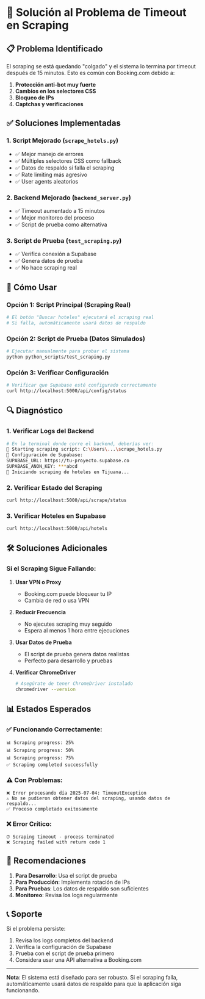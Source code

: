 # 🔧 Solución al Problema de Timeout en Scraping

## 📋 Problema Identificado

El scraping se está quedando "colgado" y el sistema lo termina por timeout después de 15 minutos. Esto es común con Booking.com debido a:

1. **Protección anti-bot muy fuerte**
2. **Cambios en los selectores CSS**
3. **Bloqueo de IPs**
4. **Captchas y verificaciones**

## ✅ Soluciones Implementadas

### 1. **Script Mejorado** (`scrape_hotels.py`)
- ✅ Mejor manejo de errores
- ✅ Múltiples selectores CSS como fallback
- ✅ Datos de respaldo si falla el scraping
- ✅ Rate limiting más agresivo
- ✅ User agents aleatorios

### 2. **Backend Mejorado** (`backend_server.py`)
- ✅ Timeout aumentado a 15 minutos
- ✅ Mejor monitoreo del proceso
- ✅ Script de prueba como alternativa

### 3. **Script de Prueba** (`test_scraping.py`)
- ✅ Verifica conexión a Supabase
- ✅ Genera datos de prueba
- ✅ No hace scraping real

## 🚀 Cómo Usar

### Opción 1: Script Principal (Scraping Real)
```bash
# El botón "Buscar hoteles" ejecutará el scraping real
# Si falla, automáticamente usará datos de respaldo
```

### Opción 2: Script de Prueba (Datos Simulados)
```bash
# Ejecutar manualmente para probar el sistema
python python_scripts/test_scraping.py
```

### Opción 3: Verificar Configuración
```bash
# Verificar que Supabase esté configurado correctamente
curl http://localhost:5000/api/config/status
```

## 🔍 Diagnóstico

### 1. **Verificar Logs del Backend**
```bash
# En la terminal donde corre el backend, deberías ver:
🚀 Starting scraping script: C:\Users\...\scrape_hotels.py
🔧 Configuración de Supabase:
SUPABASE_URL: https://tu-proyecto.supabase.co
SUPABASE_ANON_KEY: ***abcd
🏨 Iniciando scraping de hoteles en Tijuana...
```

### 2. **Verificar Estado del Scraping**
```bash
curl http://localhost:5000/api/scrape/status
```

### 3. **Verificar Hoteles en Supabase**
```bash
curl http://localhost:5000/api/hotels
```

## 🛠️ Soluciones Adicionales

### Si el Scraping Sigue Fallando:

1. **Usar VPN o Proxy**
   - Booking.com puede bloquear tu IP
   - Cambia de red o usa VPN

2. **Reducir Frecuencia**
   - No ejecutes scraping muy seguido
   - Espera al menos 1 hora entre ejecuciones

3. **Usar Datos de Prueba**
   - El script de prueba genera datos realistas
   - Perfecto para desarrollo y pruebas

4. **Verificar ChromeDriver**
   ```bash
   # Asegúrate de tener ChromeDriver instalado
   chromedriver --version
   ```

## 📊 Estados Esperados

### ✅ Funcionando Correctamente:
```
📊 Scraping progress: 25%
📊 Scraping progress: 50%
📊 Scraping progress: 75%
✅ Scraping completed successfully
```

### ⚠️ Con Problemas:
```
❌ Error procesando día 2025-07-04: TimeoutException
⚠️ No se pudieron obtener datos del scraping, usando datos de respaldo...
✅ Proceso completado exitosamente
```

### ❌ Error Crítico:
```
⏰ Scraping timeout - process terminated
❌ Scraping failed with return code 1
```

## 🎯 Recomendaciones

1. **Para Desarrollo**: Usa el script de prueba
2. **Para Producción**: Implementa rotación de IPs
3. **Para Pruebas**: Los datos de respaldo son suficientes
4. **Monitoreo**: Revisa los logs regularmente

## 📞 Soporte

Si el problema persiste:
1. Revisa los logs completos del backend
2. Verifica la configuración de Supabase
3. Prueba con el script de prueba primero
4. Considera usar una API alternativa a Booking.com

---

**Nota**: El sistema está diseñado para ser robusto. Si el scraping falla, automáticamente usará datos de respaldo para que la aplicación siga funcionando. 
